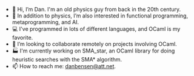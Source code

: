 - :rocket: Hi, I’m Dan. I'm an old physics guy from back in the 20th century.  
- 👀 In addition to physics, I’m also interested in functional programming, metaprogramming, and AI.
- :computer: I've programmed in lots of different languages, and OCaml is my favorite.
- 💞️ I’m looking to collaborate remotely on projects involving OCaml.
- :factory: I'm currently working on SMA_star, an OCaml library for doing heuristic searches with the SMA* algorithm.
- 📫 How to reach me: danbensen@att.net.

<!---
Drakken/Drakken is a ✨ special ✨ repository because its `README.md` (this file) appears on your GitHub profile.
You can click the Preview link to take a look at your changes.
--->
